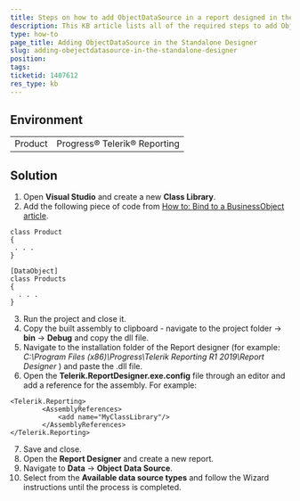 ```yaml
---
title: Steps on how to add ObjectDataSource in a report designed in the Standalone Designer
description: This KB article lists all of the required steps to add ObjectDataSource Component in the Standalone Designer.
type: how-to
page_title: Adding ObjectDataSource in the Standalone Designer
slug: adding-obejectdatasource-in-the-standalone-designer
position: 
tags: 
ticketid: 1407612
res_type: kb
---
```


## Environment
<table>
    <tbody>
	    <tr>
	    	<td>Product</td>
	    	<td>Progress® Telerik® Reporting</td>
	    </tr>
    </tbody>
</table>


## Solution
1. Open **Visual Studio** and create a new **Class Library**.
2. Add the following piece of code from [How to: Bind to a BusinessObject article](../object-data-source-how-to-bind-to-business-object).

```CSharp
class Product
{
 . . .
}
 
[DataObject]
class Products
{
  . . .
}
```

3. Run the project and close it.
4. Copy the built assembly to clipboard - navigate to the project folder -> **bin** -> **Debug** and copy the dll file.
5. Navigate to the installation folder of the Report designer (for example: *C:\Program Files (x86)\Progress\Telerik Reporting R1 2019\Report Designer* ) and paste the .dll file.
6. Open the **Telerik.ReportDesigner.exe.config** file through an editor and add a reference for the assembly. For example:

```
<Telerik.Reporting>
        <AssemblyReferences>
            <add name="MyClassLibrary"/>
        </AssemblyReferences>
</Telerik.Reporting>
```

7. Save and close.
8. Open the **Report Designer** and create a new report.
9. Navigate to **Data** -> **Object Data Source**.
10. Select from the **Available data source types** and follow the Wizard instructions until the process is completed.
